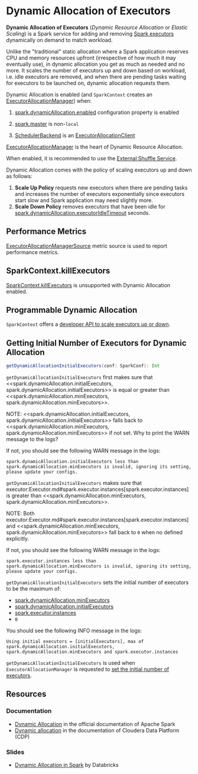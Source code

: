 # Dynamic Allocation of Executors

**Dynamic Allocation of Executors** (_Dynamic Resource Allocation_ or _Elastic Scaling_) is a Spark service for adding and removing [Spark executors](../executor/Executor.md) dynamically on demand to match workload.

Unlike the "traditional" static allocation where a Spark application reserves CPU and memory resources upfront (irrespective of how much it may eventually use), in dynamic allocation you get as much as needed and no more. It scales the number of executors up and down based on workload, i.e. idle executors are removed, and when there are pending tasks waiting for executors to be launched on, dynamic allocation requests them.

Dynamic Allocation is enabled (and `SparkContext` creates an [ExecutorAllocationManager](../SparkContext-creating-instance-internals.md#ExecutorAllocationManager)) when:

1. [spark.dynamicAllocation.enabled](configuration-properties.md#spark.dynamicAllocation.enabled) configuration property is enabled

1. [spark.master](../configuration-properties.md#spark.master) is non-`local`

1. [SchedulerBackend](../SparkContext.md#schedulerBackend) is an [ExecutorAllocationClient](ExecutorAllocationClient.md)

[ExecutorAllocationManager](ExecutorAllocationManager.md) is the heart of Dynamic Resource Allocation.

When enabled, it is recommended to use the [External Shuffle Service](../external-shuffle-service/index.md).

Dynamic Allocation comes with the policy of scaling executors up and down as follows:

1. **Scale Up Policy** requests new executors when there are pending tasks and increases the number of executors exponentially since executors start slow and Spark application may need slightly more.
2. **Scale Down Policy** removes executors that have been idle for [spark.dynamicAllocation.executorIdleTimeout](configuration-properties.md#spark.dynamicAllocation.executorIdleTimeout) seconds.

## Performance Metrics

[ExecutorAllocationManagerSource](ExecutorAllocationManagerSource.md) metric source is used to report performance metrics.

## SparkContext.killExecutors

[SparkContext.killExecutors](../SparkContext.md#killExecutors) is unsupported with Dynamic Allocation enabled.

## Programmable Dynamic Allocation

`SparkContext` offers a [developer API to scale executors up or down](../SparkContext.md#dynamic-allocation).

## <span id="getDynamicAllocationInitialExecutors"> Getting Initial Number of Executors for Dynamic Allocation

```scala
getDynamicAllocationInitialExecutors(conf: SparkConf): Int
```

`getDynamicAllocationInitialExecutors` first makes sure that <<spark.dynamicAllocation.initialExecutors, spark.dynamicAllocation.initialExecutors>> is equal or greater than <<spark.dynamicAllocation.minExecutors, spark.dynamicAllocation.minExecutors>>.

NOTE: <<spark.dynamicAllocation.initialExecutors, spark.dynamicAllocation.initialExecutors>> falls back to <<spark.dynamicAllocation.minExecutors, spark.dynamicAllocation.minExecutors>> if not set. Why to print the WARN message to the logs?

If not, you should see the following WARN message in the logs:

```text
spark.dynamicAllocation.initialExecutors less than spark.dynamicAllocation.minExecutors is invalid, ignoring its setting, please update your configs.
```

`getDynamicAllocationInitialExecutors` makes sure that executor:Executor.md#spark.executor.instances[spark.executor.instances] is greater than <<spark.dynamicAllocation.minExecutors, spark.dynamicAllocation.minExecutors>>.

NOTE: Both executor:Executor.md#spark.executor.instances[spark.executor.instances] and <<spark.dynamicAllocation.minExecutors, spark.dynamicAllocation.minExecutors>> fall back to `0` when no defined explicitly.

If not, you should see the following WARN message in the logs:

```text
spark.executor.instances less than spark.dynamicAllocation.minExecutors is invalid, ignoring its setting, please update your configs.
```

`getDynamicAllocationInitialExecutors` sets the initial number of executors to be the maximum of:

* [spark.dynamicAllocation.minExecutors](configuration-properties.md#spark.dynamicAllocation.minExecutors)
* [spark.dynamicAllocation.initialExecutors](configuration-properties.md#spark.dynamicAllocation.initialExecutors)
* [spark.executor.instances](../executor/Executor.md#spark.executor.instances)
* `0`

You should see the following INFO message in the logs:

```text
Using initial executors = [initialExecutors], max of spark.dynamicAllocation.initialExecutors, spark.dynamicAllocation.minExecutors and spark.executor.instances
```

`getDynamicAllocationInitialExecutors` is used when `ExecutorAllocationManager` is requested to [set the initial number of executors](ExecutorAllocationManager.md#initialNumExecutors).

## Resources

### Documentation

* [Dynamic Allocation](https://spark.apache.org/docs/latest/configuration.html#dynamic-allocation) in the official documentation of Apache Spark
* [Dynamic allocation](https://docs.cloudera.com/runtime/latest/running-spark-applications/topics/spark-yarn-dynamic-allocation.html) in the documentation of Cloudera Data Platform (CDP)

### Slides

* [Dynamic Allocation in Spark](http://www.slideshare.net/databricks/dynamic-allocation-in-spark) by Databricks
